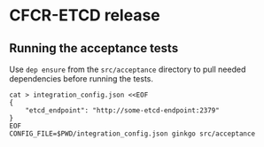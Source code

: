# CFCR-ETCD release

## Running the acceptance tests

Use `dep ensure` from the `src/acceptance` directory to pull needed dependencies
before running the tests.

```
cat > integration_config.json <<EOF
{
	"etcd_endpoint": "http://some-etcd-endpoint:2379"
}
EOF
CONFIG_FILE=$PWD/integration_config.json ginkgo src/acceptance
```
